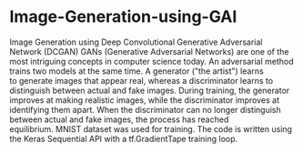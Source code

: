 # Image-Generation-using-GAI
Image Generation using Deep Convolutional Generative Adversarial Network (DCGAN) 
GANs (Generative Adversarial Networks) are one of the most intriguing concepts in computer science today. An adversarial method trains two models at the same time. A generator ("the artist") learns to generate images that appear real, whereas a discriminator learns to distinguish between actual and fake images. During training, the generator improves at making realistic images, while the discriminator improves at identifying them apart. When the discriminator can no longer distinguish between actual and fake images, the process has reached equilibrium. MNIST dataset was used for training.
The code is written using the Keras Sequential API with a tf.GradientTape training loop.
